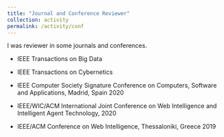 ```yaml
---
title: "Journal and Conference Reviewer"
collection: activity
permalink: /activity/conf
---
```


I was reviewer in some journals and conferences.

* IEEE Transactions on Big Data 

* IEEE Transactions on Cybernetics 

* IEEE Computer Society Signature Conference on Computers, Software and Applications, Madrid, Spain 2020 

* IEEE/WIC/ACM International Joint Conference on Web Intelligence and Intelligent Agent Technology, 2020

* IEEE/ACM Conference on Web Intelligence, Thessaloniki, Greece 2019 
